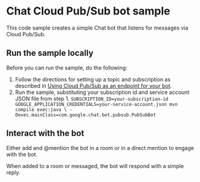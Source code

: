 # Chat Cloud Pub/Sub bot sample

This code sample creates a simple Chat bot that listens for
messages via Cloud Pub/Sub.

## Run the sample locally

Before you can run the sample, do the following:

  1. Follow the directions for setting up a topic and subscription as
     described in
     [Using Cloud Pub/Sub as an endpoint for your bot](https://developers.google.com/hangouts/chat/how-tos/pub-sub).
  1. Run the sample, substituting your subscription id and service account JSON file from step 1.
    ```
    SUBSCRIPTION_ID=your-subscription-id GOOGLE_APPLICATION_CREDENTIALS=your-service-account.json mvn compile exec:java \
    -Dexec.mainClass=com.google.chat.bot.pubsub.PubSubBot
    ```

## Interact with the bot

Either add and @mention the bot in a room or in a direct mention to engage with the bot.

When added to a room or messaged, the bot will respond with a simple reply.
